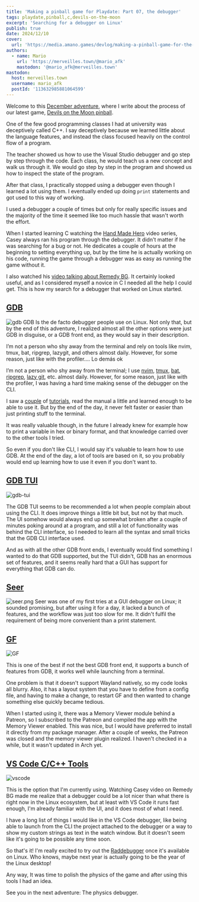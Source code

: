 ```yaml
---
title: 'Making a pinball game for Playdate: Part 07, the debugger'
tags: playdate,pinball,c,devils-on-the-moon
excerpt: 'Searching for a debugger on Linux'
publish: true
date: 2024/12/10
cover:
  url: 'https://media.amano.games/devlog/making-a-pinball-game-for-the-playdate-part-07-the-debugger/gdb.png'
authors:
  - name: Mario
    url: 'https://merveilles.town/@mario_afk'
    mastodon: '@mario_afk@merveilles.town'
mastodon:
  host: merveilles.town
  username: mario_afk
  postId: '113632985881064599'
---
```


Welcome to this [December adventure](https://eli.li/december-adventure), where I write about the process of our latest game, [Devils on the Moon pinball](https://play.date/games/devils-on-the-moon-pinball/).

One of the few good programming classes I had at university was deceptively called C++. I say deceptively because we learned little about the language features, and instead the class focused heavily on the control flow of a program.

The teacher showed us how to use the Visual Studio debugger and go step by step through the code. Each class, he would teach us a new concept and walk us through it. We would go step by step in the program and showed us how to inspect the state of the program.

After that class, I practically stopped using a debugger even though I learned a lot using them. I eventually ended up doing `print` statements and got used to this way of working.

I used a debugger a couple of times but only for really specific issues and the majority of the time it seemed like too much hassle that wasn't worth the effort.

When I started learning C watching the [Hand Made Hero](https://www.youtube.com/watch?v=A2dxjOjWHxQ) video series, Casey always ran his program through the debugger. It didn't matter if he was searching for a bug or not. He dedicates a couple of hours at the beginning to setting everything up, but by the time he is actually working on his code, running the game through a debugger was as easy as running the game without it.

I also watched his [video talking about Remedy BG](https://www.youtube.com/watch?v=r9eQth4Q5jg). It certainly looked useful, and as I considered myself a novice in C I needed all the help I could get. This is how my search for a debugger that worked on Linux started.

## [GDB](https://en.wikipedia.org/wiki/GNU_Debugger)

![gdb](https://media.amano.games/devlog/making-a-pinball-game-for-the-playdate-part-07-the-debugger/gdb.png)
GDB Is the de facto debugger people use on Linux. Not only that, but by the end of this adventure, I realized almost all the other options were just GDB in disguise, or a GDB front end, as they would say in their description.

I’m not a person who shy away from the terminal and rely on tools like nvim, tmux, bat, ripgrep, lazygit, and others almost daily. However, for some reason, just like with the profiler…. Lo demás ok

I’m not a person who shy away from the terminal; I use [nvim](https://neovim.io/), [tmux](https://github.com/tmux/tmux), [bat](https://github.com/sharkdp/bat), [ripgrep](https://github.com/BurntSushi/ripgrep), [lazy git](https://github.com/jesseduffield/lazygit), etc. almost daily. However, for some reason, just like with the profiler, I was having a hard time making sense of the debugger on the CLI.

I saw a [couple](https://jvns.ca/blog/2021/05/17/how-to-look-at-the-stack-in-gdb/) of [tutorials](https://www.youtube.com/watch?v=PorfLSr3DDI), read the manual a little and learned enough to be able to use it. But by the end of the day, it never felt faster or easier than just printing stuff to the terminal.

It was really valuable though, in the future I already knew for example how to print a variable in hex or binary format, and that knowledge carried over to the other tools I tried.

So even if you don't like CLI, I would say it's valuable to learn how to use GDB. At the end of the day, a lot of tools are based on it, so you probably would end up learning how to use it even if you don't want to.

## [GDB TUI](https://ftp.gnu.org/old-gnu/Manuals/gdb/html_chapter/gdb_19.html#SEC198)

![gdb-tui](https://media.amano.games/devlog/making-a-pinball-game-for-the-playdate-part-07-the-debugger/gdb-tui.png)

The GDB TUI seems to be recommended a lot when people complain about using the CLI. It does improve things a little bit but, but not by that much. The UI somehow would always end up somewhat broken after a couple of minutes poking around at a program, and still a lot of functionality was behind the CLI interface, so I needed to learn all the syntax and small tricks that the GDB CLI interface used.

And as with all the other GDB front ends, I eventually would find something I wanted to do that GDB supported, but the TUI didn't, GDB has an enormous set of features, and it seems really hard that a GUI has support for everything that GDB can do.

## [Seer](https://github.com/epasveer/seer)

![seer.png](https://media.amano.games/devlog/making-a-pinball-game-for-the-playdate-part-07-the-debugger/seer.png)
Seer was one of my first tries at a GUI debugger on Linux; it sounded promising, but after using it for a day, it lacked a bunch of features, and the workflow was just too slow for me. It didn't fulfil the requirement of being more convenient than a print statement.

## [GF](https://github.com/nakst/gf)

![GF](https://media.amano.games/devlog/making-a-pinball-game-for-the-playdate-part-07-the-debugger/gf.png)

This is one of the best if not the best GDB front end, it supports a bunch of features from GDB, it works well while launching from a terminal.

One problem is that it doesn't support Wayland natively, so my code looks all blurry. Also, it has a layout system that you have to define from a config file, and having to make a change, to restart GF and then wanted to change something else quickly became tedious.

When I started using it, there was a Memory Viewer module behind a Patreon, so I subscribed to the Patreon and compiled the app with the Memory Viewer enabled. This was nice, but I would have preferred to install it directly from my package manager. After a couple of weeks, the Patreon was closed and the memory viewer plugin realized. I haven't checked in a while, but it wasn't updated in Arch yet.

## [VS Code C/C++ Tools](https://marketplace.visualstudio.com/items?itemName=ms-vscode.cpptools)

![vscode](https://media.amano.games/devlog/making-a-pinball-game-for-the-playdate-part-07-the-debugger/vscode.png)

This is the option that I'm currently using. Watching Casey video on Remedy BG made me realize that a debugger could be a lot nicer than what there is right now in the Linux ecosystem, but at least with VS Code it runs fast enough, I'm already familiar with the UI, and it does most of what I need.

I have a long list of things I would like in the VS Code debugger, like being able to launch from the CLI the project attached to the debugger or a way to show my custom strings as text in the watch window. But it doesn't seem like it's going to be possible any time soon.

So that's it! I'm really excited to try out the [Raddebugger](https://github.com/EpicGamesExt/raddebugger) once it's available on Linux. Who knows, maybe next year is actually going to be the year of the Linux desktop!

Any way, It was time to polish the physics of the game and after using this tools I had an idea.

See you in the next adventure: The physics debugger.
